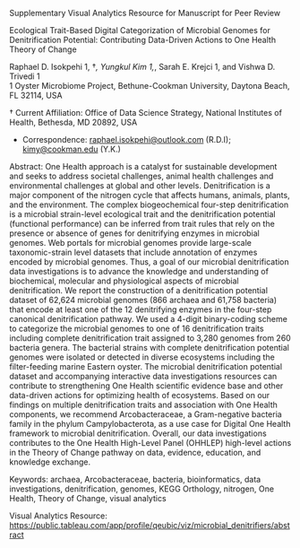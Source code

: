 Supplementary Visual Analytics Resource for Manuscript for Peer Review

Ecological Trait-Based Digital Categorization of Microbial Genomes for Denitrification Potential: Contributing Data-Driven Actions to One Health Theory of Change 

Raphael D. Isokpehi 1, †*, Yungkul Kim 1,*, Sarah E. Krejci 1, and Vishwa D. Trivedi 1  
1    Oyster Microbiome Project, Bethune-Cookman University, Daytona Beach, FL 32114, USA

†    Current Affiliation: Office of Data Science Strategy, National Institutes of Health, Bethesda, MD 20892, USA 

*   Correspondence: raphael.isokpehi@outlook.com (R.D.I); kimy@cookman.edu (Y.K.) 

Abstract: One Health approach is a catalyst for sustainable development and seeks to address societal challenges, animal health challenges and environmental challenges at global and other levels. Denitrification is a major component of the nitrogen cycle that affects humans, animals, plants, and the environment. The complex biogeochemical four-step denitrification is a microbial strain-level ecological trait and the denitrification potential (functional performance) can be inferred from trait rules that rely on the presence or absence of genes for denitrifying enzymes in microbial genomes. Web portals for microbial genomes provide large-scale taxonomic-strain level datasets that include annotation of enzymes encoded by microbial genomes. Thus, a goal of our microbial denitrification data investigations is to advance the knowledge and understanding of biochemical, molecular and physiological aspects of microbial denitrification. We report the construction of a denitrification potential dataset of 62,624 microbial genomes (866 archaea and 61,758 bacteria) that encode at least one of the 12 denitrifying enzymes in the four-step canonical denitrification pathway. We used a 4-digit binary-coding scheme to categorize the microbial genomes to one of 16 denitrification traits including complete denitrification trait assigned to 3,280 genomes from 260 bacteria genera. The bacterial strains with complete denitrification potential genomes were isolated or detected in diverse ecosystems including the filter-feeding marine Eastern oyster. The microbial denitrification potential dataset and accompanying interactive data investigations resources can contribute to strengthening One Health scientific evidence base and other data-driven actions for optimizing health of ecosystems. Based on our findings on multiple denitrification traits and association with One Health components, we recommend Arcobacteraceae, a Gram-negative bacteria family in the phylum Campylobacterota, as a use case for Digital One Health framework to microbial denitrification. Overall, our data investigations contributes to the One Health High-Level Panel (OHHLEP) high-level actions in the Theory of Change pathway on data, evidence, education, and knowledge exchange.

Keywords: archaea, Arcobacteraceae, bacteria, bioinformatics, data investigations, denitrification, genomes, KEGG Orthology, nitrogen, One Health, Theory of Change, visual analytics 

Visual Analytics Resource: https://public.tableau.com/app/profile/qeubic/viz/microbial_denitrifiers/abstract

